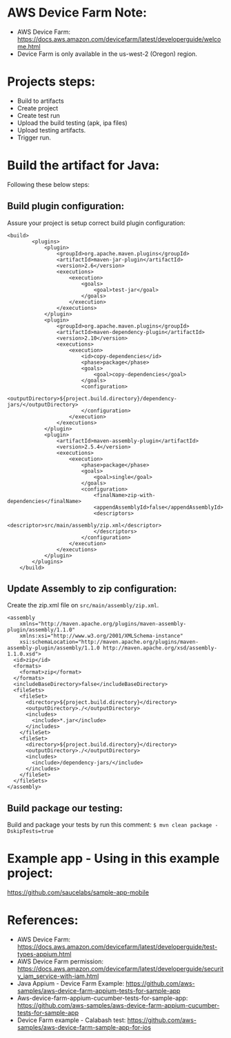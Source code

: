 # AWS Device Farm Note:
- AWS Device Farm: https://docs.aws.amazon.com/devicefarm/latest/developerguide/welcome.html
- Device Farm is only available in the us-west-2 (Oregon) region.
# Projects steps:
- Build to artifacts
- Create project
- Create test run
- Upload the build testing (apk, ipa files)
- Upload testing artifacts.
- Trigger run.

# Build the artifact for Java:
Following these below steps:
##  Build plugin configuration:
Assure your project is setup correct build plugin configuration:

```agsl
<build>
        <plugins>
            <plugin>
                <groupId>org.apache.maven.plugins</groupId>
                <artifactId>maven-jar-plugin</artifactId>
                <version>2.6</version>
                <executions>
                    <execution>
                        <goals>
                            <goal>test-jar</goal>
                        </goals>
                    </execution>
                </executions>
            </plugin>
            <plugin>
                <groupId>org.apache.maven.plugins</groupId>
                <artifactId>maven-dependency-plugin</artifactId>
                <version>2.10</version>
                <executions>
                    <execution>
                        <id>copy-dependencies</id>
                        <phase>package</phase>
                        <goals>
                            <goal>copy-dependencies</goal>
                        </goals>
                        <configuration>
                            <outputDirectory>${project.build.directory}/dependency-jars/</outputDirectory>
                        </configuration>
                    </execution>
                </executions>
            </plugin>
            <plugin>
                <artifactId>maven-assembly-plugin</artifactId>
                <version>2.5.4</version>
                <executions>
                    <execution>
                        <phase>package</phase>
                        <goals>
                            <goal>single</goal>
                        </goals>
                        <configuration>
                            <finalName>zip-with-dependencies</finalName>
                            <appendAssemblyId>false</appendAssemblyId>
                            <descriptors>
                                <descriptor>src/main/assembly/zip.xml</descriptor>
                            </descriptors>
                        </configuration>
                    </execution>
                </executions>
            </plugin>
        </plugins>
    </build>
```

## Update Assembly to zip configuration:
Create the zip.xml file on `src/main/assembly/zip.xml`.

```agsl
<assembly
    xmlns="http://maven.apache.org/plugins/maven-assembly-plugin/assembly/1.1.0"
    xmlns:xsi="http://www.w3.org/2001/XMLSchema-instance"
    xsi:schemaLocation="http://maven.apache.org/plugins/maven-assembly-plugin/assembly/1.1.0 http://maven.apache.org/xsd/assembly-1.1.0.xsd">
  <id>zip</id>
  <formats>
    <format>zip</format>
  </formats>
  <includeBaseDirectory>false</includeBaseDirectory>
  <fileSets>
    <fileSet>
      <directory>${project.build.directory}</directory>
      <outputDirectory>./</outputDirectory>
      <includes>
        <include>*.jar</include>
      </includes>
    </fileSet>
    <fileSet>
      <directory>${project.build.directory}</directory>
      <outputDirectory>./</outputDirectory>
      <includes>
        <include>/dependency-jars/</include>
      </includes>
    </fileSet>
  </fileSets>
</assembly>
```

## Build package our testing:
Build and package your tests by run this comment:
`$ mvn clean package -DskipTests=true`

# Example app - Using in this example project:
https://github.com/saucelabs/sample-app-mobile


# References:
- AWS Device Farm: https://docs.aws.amazon.com/devicefarm/latest/developerguide/test-types-appium.html
- AWS Device Farm permission: https://docs.aws.amazon.com/devicefarm/latest/developerguide/security_iam_service-with-iam.html
- Java Appium - Device Farm Example: https://github.com/aws-samples/aws-device-farm-appium-tests-for-sample-app
- Aws-device-farm-appium-cucumber-tests-for-sample-app: https://github.com/aws-samples/aws-device-farm-appium-cucumber-tests-for-sample-app
- Device Farm example - Calabash test: https://github.com/aws-samples/aws-device-farm-sample-app-for-ios
